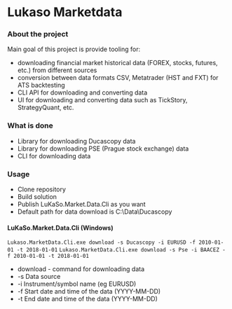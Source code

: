 # Lukaso Marketdata
### About the project
Main goal of this project is provide tooling for:
* downloading financial market historical data (FOREX, stocks, futures, etc.) from different sources
* conversion between data formats CSV, Metatrader (HST and FXT) for ATS backtesting
* CLI API for downloading and converting data
* UI for downloading and converting data such as TickStory, StrategyQuant, etc.
### What is done
* Library for downloading Ducascopy data
* Library for downloading PSE (Prague stock exchange) data
* CLI for downloading data
### Usage
* Clone repository
* Build solution
* Publish LuKaSo.Market.Data.Cli as you want
* Default path for data download is C:\Data\Ducascopy
#### LuKaSo.Market.Data.Cli (Windows)
``` Lukaso.MarketData.Cli.exe download -s Ducascopy -i EURUSD -f 2010-01-01 -t 2018-01-01 ```
``` Lukaso.MarketData.Cli.exe download -s Pse -i BAACEZ -f 2010-01-01 -t 2018-01-01 ```
* download - command for downloading data
* -s Data source
* -i Instrument/symbol name (eg EURUSD)
* -f Start date and time of the data (YYYY-MM-DD)
* -t End date and time of the data (YYYY-MM-DD)

 
